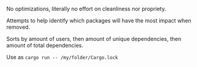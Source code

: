 No optimizations, literally no effort on cleanliness nor propriety.

Attempts to help identify which packages will have the most impact when removed.

Sorts by amount of users, then amount of unique dependencies, then amount of
total dependencies.

Use as `cargo run -- /my/folder/Cargo.lock`

